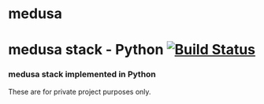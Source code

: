 # medusa
# medusa stack - Python [![Build Status](https://travis-ci.org/yfkwon/medusa.svg)](https://travis-ci.org/yfkwon/medusa)

###  medusa stack implemented in Python 

These are for private project purposes only. 
